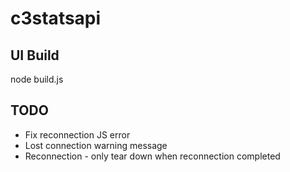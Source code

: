 # c3statsapi

## UI Build
node build.js


## TODO
- Fix reconnection JS error
- Lost connection warning message
- Reconnection - only tear down when reconnection completed
